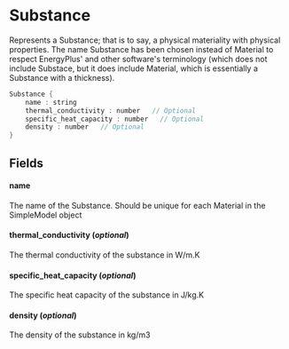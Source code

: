 # Substance

  Represents a Substance; that is to say, a physical
  materiality with physical properties. The name Substance
  has been chosen instead of Material to respect EnergyPlus\'
  and other software\'s terminology (which does not include
  Substace, but it does include Material, which is essentially
  a Substance with a thickness).


```rs
Substance {
	name : string
	thermal_conductivity : number   // Optional
	specific_heat_capacity : number   // Optional
	density : number   // Optional
}
```

## Fields



#### name

  The name of the Substance. Should be unique for each
  Material in the SimpleModel object    




#### thermal_conductivity  (*optional*)

  The thermal conductivity of the substance in W/m.K




#### specific_heat_capacity  (*optional*)

  The specific heat capacity of the substance in J/kg.K




#### density  (*optional*)

  The density of the substance in kg/m3




